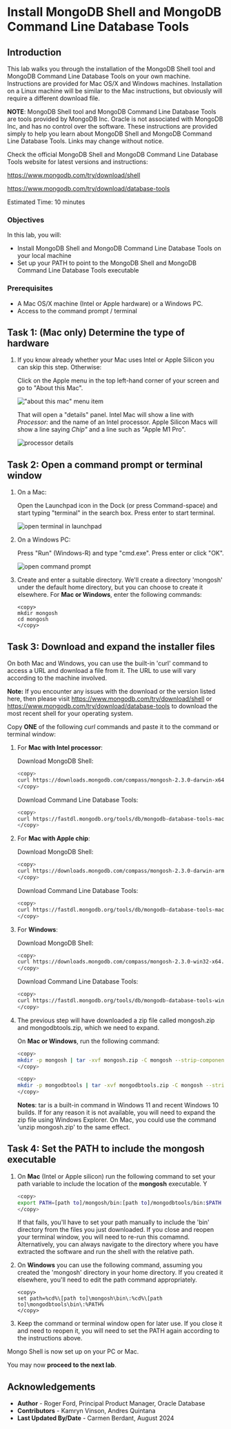 # Install MongoDB Shell and MongoDB Command Line Database Tools

## Introduction

This lab walks you through the installation of the MongoDB Shell tool and MongoDB Command Line Database Tools on your own machine. Instructions are provided for Mac OS/X and Windows machines. Installation on a Linux machine will be similar to the Mac instructions, but obviously will require a different download file.

**NOTE**: MongoDB Shell tool and MongoDB Command Line Database Tools are tools provided by MongoDB Inc. Oracle is not associated with MongoDB Inc, and has no control over the software. These instructions are provided simply to help you learn about MongoDB Shell and MongoDB Command Line Database Tools. Links may change without notice.

Check the official MongoDB Shell and MongoDB Command Line Database Tools website for latest versions and instructions:

https://www.mongodb.com/try/download/shell

https://www.mongodb.com/try/download/database-tools


Estimated Time: 10 minutes


### Objectives

In this lab, you will:

* Install MongoDB Shell and MongoDB Command Line Database Tools on your local machine
* Set up your PATH to point to the MongoDB Shell and MongoDB Command Line Database Tools executable

### Prerequisites

* A Mac OS/X machine (Intel or Apple hardware) or a Windows PC.
* Access to the command prompt / terminal

## Task 1: (Mac only) Determine the type of hardware

1. If you know already whether your Mac uses Intel or Apple Silicon you can skip this step. Otherwise:

    Click on the Apple menu in the top left-hand corner of your screen and go to "About this Mac". 

    !["about this mac" menu item](./images/about-this-mac.png " ")

    That will open a "details" panel. Intel Mac will show a line with *Processor:* and the name of an Intel processor. Apple Silicon Macs will show a line saying *Chip"* and a line such as "Apple M1 Pro".

    ![processor details](./images/about-mac-details.png " ")

## Task 2: Open a command prompt or terminal window

1. On a Mac:

    Open the Launchpad icon in the Dock (or press Command-space) and start typing "terminal" in the search box. Press enter to start terminal.

    ![open terminal in launchpad](./images/terminal.png " ")

2.  On a Windows PC:

    Press "Run" (Windows-R) and type "cmd.exe". Press enter or click "OK".

    ![open command prompt](./images/cmd-exe.png " ")

3.  Create and enter a suitable directory. We'll create a directory 'mongosh' under the default home directory, but you can choose to create it elsewhere. For **Mac or Windows**, enter the following commands:

    ```
    <copy>
    mkdir mongosh
    cd mongosh
    </copy>
    ```

## Task 3: Download and expand the installer files

On both Mac and Windows, you can use the built-in 'curl' command to access a URL and download a file from it. The URL to use will vary according to the machine involved.

**Note:** If you encounter any issues with the download or the version listed here, then please visit https://www.mongodb.com/try/download/shell or https://www.mongodb.com/try/download/database-tools to download the most recent shell for your operating system.

Copy **ONE** of the following *curl* commands and paste it to the command or terminal window:

1. For **Mac with Intel processor**:

    Download MongoDB Shell:

    ```bash
    <copy>
    curl https://downloads.mongodb.com/compass/mongosh-2.3.0-darwin-x64.zip -o mongosh.zip
    </copy>
    ```

    Download Command Line Database Tools:

    ```bash
    <copy>
    curl https://fastdl.mongodb.org/tools/db/mongodb-database-tools-macos-x86_64-100.10.0.zip -o mongodbtools.zip
    </copy>
    ```

2. For **Mac with Apple chip**:

    Download MongoDB Shell:

    ```bash
    <copy>
    curl https://downloads.mongodb.com/compass/mongosh-2.3.0-darwin-arm64.zip -o mongosh.zip
    </copy>
    ```

    Download Command Line Database Tools:

    ```bash
    <copy>
    curl https://fastdl.mongodb.org/tools/db/mongodb-database-tools-macos-arm64-100.10.0.zip -o mongodbtools.zip
    </copy>
    ```

3. For **Windows**:

    Download MongoDB Shell:

    ```bash
    <copy>
    curl https://downloads.mongodb.com/compass/mongosh-2.3.0-win32-x64.zip -o mongosh.zip
    </copy>
    ```

    Download Command Line Database Tools:

    ```bash
    <copy>
    curl https://fastdl.mongodb.org/tools/db/mongodb-database-tools-windows-x86_64-100.10.0.zip -o mongodbtools.zip
    </copy>
    ```

4. The previous step will have downloaded a zip file called mongosh.zip and mongodbtools.zip, which we need to expand.

    On **Mac or Windows**, run the following command:

    ```bash
    <copy>
    mkdir -p mongosh | tar -xvf mongosh.zip -C mongosh --strip-components=1
    </copy>
    ```

    ```bash
    <copy>
    mkdir -p mongodbtools | tar -xvf mongodbtools.zip -C mongosh --strip-components=1
    </copy>
    ```

    **Notes**: tar is a built-in command in Windows 11 and recent Windows 10 builds. If for any reason it is not available, you will need to expand the zip file using Windows Explorer. On Mac, you could use the command 'unzip mongosh.zip' to the same effect.

## Task 4: Set the PATH to include the mongosh executable

1. On **Mac** (Intel or Apple silicon) run the following command to set your path variable to include the location of the **mongosh** executable. Y

    ```bash
    <copy>
    export PATH=[path to]/mongosh/bin:[path to]/mongodbtools/bin:$PATH
    </copy>
    ```

    If that fails, you'll have to set your path manually to include the 'bin' directory from the files you just downloaded. If you close and reopen your terminal window, you will need to re-run this comamnd. Alternatively, you can always navigate to the directory where you have extracted the software and run the shell with the relative path.

2. On **Windows** you can use the following command, assuming you created the 'mongosh' directory in your home directory. If you created it elsewhere, you'll need to edit the path command appropriately.

    ```
    <copy>
    set path=%cd%\[path to]\mongosh\bin\:%cd%\[path to]\mongodbtools\bin\:%PATH%
    </copy>
    ```

3. Keep the command or terminal window open for later use. If you close it and need to reopen it, you will need to set the PATH again according to the instructions above.    

Mongo Shell is now set up on your PC or Mac.

You may now **proceed to the next lab**.

## Acknowledgements

- **Author** - Roger Ford, Principal Product Manager, Oracle Database
- **Contributors** - Kamryn Vinson, Andres Quintana
- **Last Updated By/Date** - Carmen Berdant, August 2024